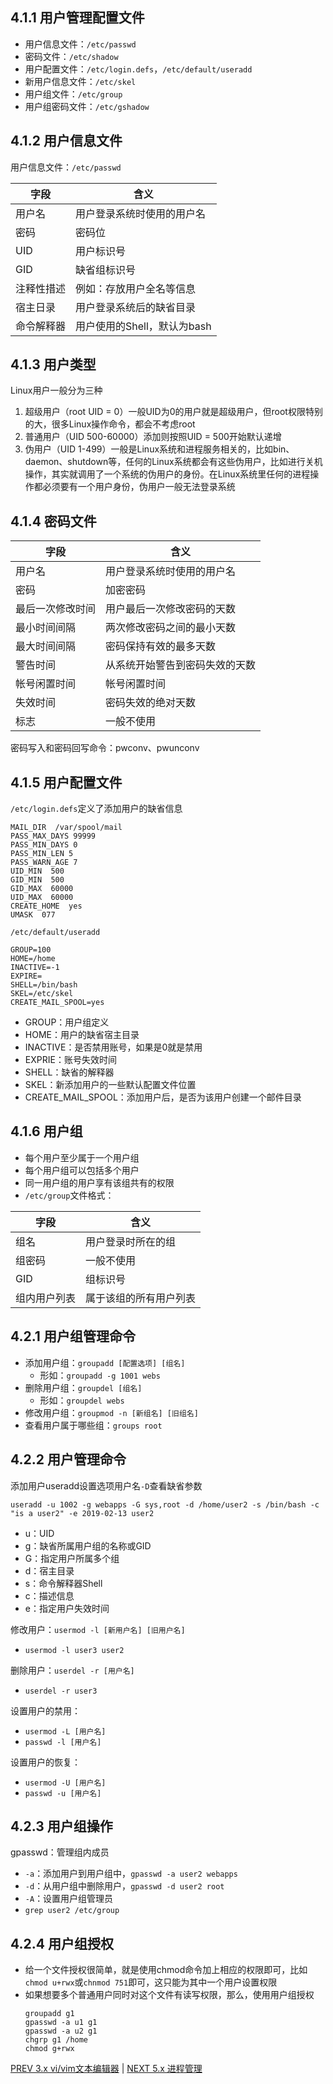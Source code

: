 ## 4.1.1 用户管理配置文件
- 用户信息文件：`/etc/passwd`
- 密码文件：`/etc/shadow`
- 用户配置文件：`/etc/login.defs`，`/etc/default/useradd`
- 新用户信息文件：`/etc/skel`
- 用户组文件：`/etc/group`
- 用户组密码文件：`/etc/gshadow`

## 4.1.2 用户信息文件
用户信息文件：`/etc/passwd`

字段 | 含义
---|-----
用户名 | 用户登录系统时使用的用户名
密码 | 密码位
UID | 用户标识号
GID | 缺省组标识号
注释性措述 | 例如：存放用户全名等信息
宿主日录 | 用户登录系统后的缺省目录
命令解释器 | 用户使用的Shell，默认为bash

## 4.1.3 用户类型
Linux用户一般分为三种
1. 超级用户（root UID = 0）一般UID为0的用户就是超级用户，但root权限特别的大，很多Linux操作命令，都会不考虑root
1. 普通用户（UID 500-60000）添加则按照UID = 500开始默认递增
1. 伪用户（UID 1-499）一般是Linux系统和进程服务相关的，比如bin、daemon、shutdown等，任何的Linux系统都会有这些伪用户，比如进行关机操作，其实就调用了一个系统的伪用户的身份。在Linux系统里任何的进程操作都必须要有一个用户身份，伪用户一般无法登录系统

## 4.1.4 密码文件
字段 | 含义
---|-----
用户名 | 用户登录系统时使用的用户名
密码 | 加密密码
最后一次修改时间 | 用户最后一次修改密码的天数
最小时间间隔 | 两次修改密码之间的最小天数
最大时间间隔 | 密码保持有效的最多天数
警告时间 | 从系统开始警告到密码失效的天数
帐号闲置时间 | 帐号闲置时间
失效时间 | 密码失效的绝对天数
标志 | 一般不使用

密码写入和密码回写命令：pwconv、pwunconv

## 4.1.5 用户配置文件
`/etc/login.defs`定义了添加用户的缺省信息
```
MAIL_DIR  /var/spool/mail
PASS_MAX_DAYS 99999
PASS_MIN_DAYS 0
PASS_MIN_LEN 5
PASS_WARN_AGE 7
UID_MIN  500
GID_MIN  500
GID_MAX  60000
UID_MAX  60000
CREATE_HOME  yes
UMASK  077
```
`/etc/default/useradd`
```
GROUP=100
HOME=/home
INACTIVE=-1
EXPIRE=
SHELL=/bin/bash
SKEL=/etc/skel
CREATE_MAIL_SPOOL=yes
```
- GROUP：用户组定义
- HOME：用户的缺省宿主目录
- INACTIVE：是否禁用账号，如果是0就是禁用
- EXPRIE：账号失效时间
- SHELL：缺省的解释器
- SKEL：新添加用户的一些默认配置文件位置
- CREATE_MAIL_SPOOL：添加用户后，是否为该用户创建一个邮件目录

## 4.1.6 用户组
- 每个用户至少属于一个用户组
- 每个用户组可以包括多个用户
- 同一用户组的用户享有该组共有的权限
- `/etc/group`文件格式：

字段 | 含义
---|-----
组名 | 用户登录时所在的组
组密码 | 一般不使用
GID | 组标识号
组内用户列表 | 属于该组的所有用户列表

## 4.2.1 用户组管理命令
- 添加用户组：`groupadd [配置选项] [组名]`
    - 形如：`groupadd -g 1001 webs`
- 删除用户组：`groupdel [组名]`
    - 形如：`groupdel webs`
- 修改用户组：`groupmod -n [新组名] [旧组名]`
- 查看用户属于哪些组：`groups root`

## 4.2.2 用户管理命令
添加用户useradd设置选项用户名`-D`查看缺省参数
```
useradd -u 1002 -g webapps -G sys,root -d /home/user2 -s /bin/bash -c "is a user2" -e 2019-02-13 user2
```
- u：UID
- g：缺省所属用户组的名称或GID
- G：指定用户所属多个组
- d：宿主目录
- s：命令解释器Shell
- c：描述信息
- e：指定用户失效时间

修改用户：`usermod -l [新用户名] [旧用户名]`
- `usermod -l user3 user2`

删除用户：`userdel -r [用户名]`
- `userdel -r user3`

设置用户的禁用：
- `usermod -L [用户名]`
- `passwd -l [用户名]`

设置用户的恢复：
- `usermod -U [用户名]`
- `passwd -u [用户名]`

## 4.2.3 用户组操作
gpasswd：管理组内成员
- `-a`：添加用户到用户组中，`gpasswd -a user2 webapps`
- `-d`：从用户组中删除用户，`gpasswd -d user2 root`
- `-A`：设置用户组管理员
- `grep user2 /etc/group`

## 4.2.4 用户组授权
- 给一个文件授权很简单，就是使用chmod命令加上相应的权限即可，比如`chmod u+rwx`或`chnmod 751`即可，这只能为其中一个用户设置权限
- 如果想要多个普通用户同时对这个文件有读写权限，那么，使用用户组授权
	```
	groupadd g1
	gpasswd -a u1 g1
	gpasswd -a u2 g1
	chgrp g1 /home
	chmod g+rwx
	```

[PREV 3.x vi/vim文本编辑器](LinuxNoteVim.md) | [NEXT 5.x 进程管理](LinuxNoteProcess.md)